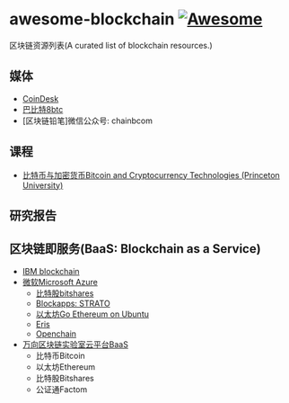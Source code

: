 # awesome-blockchain [![Awesome](https://cdn.rawgit.com/sindresorhus/awesome/d7305f38d29fed78fa85652e3a63e154dd8e8829/media/badge.svg)](https://github.com/sindresorhus/awesome)
区块链资源列表(A curated list of blockchain resources.)

## 媒体

- [CoinDesk](http://www.coindesk.com/)
- [巴比特8btc](http://www.8btc.com/blockchain)
- [区块链铅笔]微信公众号: chainbcom

## 课程

- [比特币与加密货币Bitcoin and Cryptocurrency Technologies (Princeton University)](https://www.coursera.org/course/bitcointech)

## 研究报告

## 区块链即服务(BaaS: Blockchain as a Service)
- [IBM blockchain](http://www.ibm.com/blockchain/)
- [微软Microsoft Azure](https://azure.microsoft.com/en-us/documentation/templates/)
  - [比特股bitshares](https://azure.microsoft.com/en-us/documentation/templates/bitshares-ubuntu-vm/)
  - [Blockapps: STRATO](https://azure.microsoft.com/en-us/marketplace/partners/consensys/blockapps-strato/)
  - [以太坊Go Ethereum on Ubuntu](https://azure.microsoft.com/en-us/documentation/templates/go-ethereum-on-ubuntu/)
  - [Eris](https://azure.microsoft.com/en-us/documentation/templates/eris-platform/)
  - [Openchain](https://azure.microsoft.com/en-us/documentation/templates/openchain-blockchain-coinprism/)
- [万向区块链实验室云平台BaaS](http://baas.blockchainlabs.org/) 
  - 比特币Bitcoin
  - 以太坊Ethereum
  - 比特股Bitshares
  - 公证通Factom

